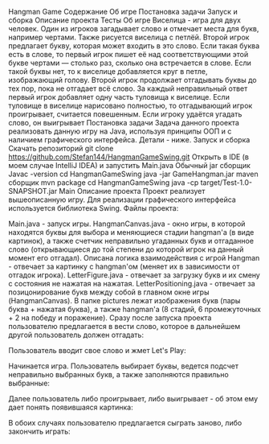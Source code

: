 Hangman Game
Содержание
Об игре
Постановка задачи
Запуск и сборка
Описание проекта
Тесты
Об игре
Виселица - игра для двух человек. Один из игроков загадывает слово и отмечает места для букв, например чертами. Также рисуется виселица с петлёй. Второй игрок предлагает букву, которая может входить в это слово. Если такая буква есть в слове, то первый игрок пишет её над соответствующими этой букве чертами — столько раз, сколько она встречается в слове. Если такой буквы нет, то к виселице добавляется круг в петле, изображающий голову. Второй игрок продолжает отгадывать буквы до тех пор, пока не отгадает всё слово. За каждый неправильный ответ первый игрок добавляет одну часть туловища к виселице. Если туловище в виселице нарисовано полностью, то отгадывающий игрок проигрывает, считается повешенным. Если игроку удаётся угадать слово, он выигрывает
Постановка задачи
Задача данного проекта реализовать данную игру на Java, используя принципы ООП и с наличием графического интерфейса. Детали - ниже.
Запуск и сборка
Скачать репозиторий
git clone https://github.com/Stefan144/HangmanGameSwing.git
Открыть в IDE (в моем случае IntelliJ IDEA) и запустить Main.java
Обычный jar сборщик
Javac -version
cd HangmanGameSwing
java -jar GameHangman.jar
maven сборщик
mvn package
cd HangmanGameSwing
java -cp target/Test-1.0-SNAPSHOT.jar Main
Описание проекта
Проект реализует вышеописанную игру. Для реализации графического интерфейса используется библиотека Swing. Файлы проекта:

Main.java - запуск игры.
HangmanCanvas.java - окно игры, в которой находятся буквы для выбора и меняющиеся стадии hangman'a (в виде картинок), а также счетчик неправильно угаданных букв и отгаданное слово (открывающиеся до той степени до которой игрок на данный момент его отгадал). Описана логика взаимодействия с игрой
Hangman - отвечает за картинку с hangman'ом (меняет их в зависимости от отгадок игрока).
LetterFigure.java - отвечает за загрузку букв и их смену с состояния не нажатая на нажатая.
LetterPositioning.java - отвечает за позицонирование букв между собой в главном окне игры (HangmanCanvas).
В папке pictures лежат изображения букв (пары буква + нажатая буква), а также hangman'a (8 стадий, 6 промежуточных + 2 на победу и поражение).
Сразу после запуска проекта пользователю предлагается в вести слово, которое в дальнейшем другой пользователь должен отгадать:



Пользователь вводит свое слово и жмет Let's Play:


Начинается игра. Пользователь выбирает буквы, ведется подсчет неправильно выбранных букв, а также заполняются правильно выбранные:


Далее пользователь либо проигрывает, либо выигрывает - об этом ему дает понять появившаяся картинка:


В обоих случаях пользователю предлагается сыграть заново, либо закончить играть:
